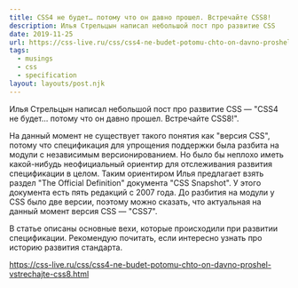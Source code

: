 ```yaml
---
title: CSS4 не будет… потому что он давно прошел. Встречайте CSS8!
description: Илья Стрельцын написал небольшой пост про развитие CSS
date: 2019-11-25
url: https://css-live.ru/css/css4-ne-budet-potomu-chto-on-davno-proshel-vstrechajte-css8.html
tags:
  - musings
  - css
  - specification
layout: layouts/post.njk
---
```

Илья Стрельцын написал небольшой пост про развитие CSS — "CSS4 не будет… потому что он давно прошел. Встречайте CSS8!".

На данный момент не существует такого понятия как "версия CSS", потому что спецификация для упрощения поддержки была разбита на модули с независимым версионированием. Но было бы неплохо иметь какой-нибудь неофициальный ориентир для отслеживания развития спецификации в целом. Таким ориентиром Илья предлагает взять раздел "The Official Definition" документа "CSS Snapshot". У этого документа есть пять редакций c 2007 года. До разбития на модули у CSS было две версии, поэтому можно сказать, что актуальная на данный момент версия CSS — "CSS7".

В статье описаны основные вехи, которые происходили при развитии спецификации. Рекомендую почитать, если интересно узнать про историю развития стандарта.

https://css-live.ru/css/css4-ne-budet-potomu-chto-on-davno-proshel-vstrechajte-css8.html
